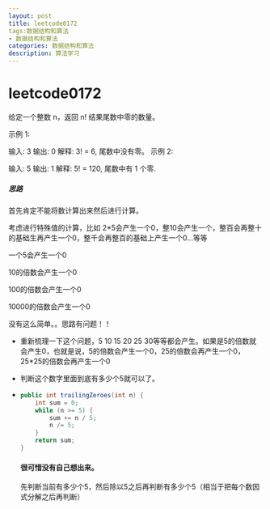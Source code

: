 ```yaml
---
layout: post
title: leetcode0172
tags:数据结构和算法
- 数据结构和算法
categories: 数据结构和算法
description: 算法学习
---
```

# leetcode0172

给定一个整数 n，返回 n! 结果尾数中零的数量。

示例 1:

输入: 3
输出: 0
解释: 3! = 6, 尾数中没有零。
示例 2:

输入: 5
输出: 1
解释: 5! = 120, 尾数中有 1 个零.

##### 思路

首先肯定不能将数计算出来然后进行计算。

考虑进行特殊值的计算，比如 2*5会产生一个0，整10会产生一个，整百会再整十的基础生再产生一个0，整千会再整百的基础上产生一个0...等等

一个5会产生一个0

10的倍数会产生一个0

100的倍数会产生一个0

10000的倍数会产生一个0

没有这么简单。。思路有问题！！



- 重新梳理一下这个问题，5 10 15 20 25 30等等都会产生。如果是5的倍数就会产生0，也就是说，5的倍数会产生一个0，25的倍数会再产生一个0，25*25的倍数会再产生一个0

- 判断这个数字里面到底有多少个5就可以了。

- ```java
  public int trailingZeroes(int n) {
      int sum = 0;
      while (n >= 5) {
          sum += n / 5;
          n /= 5;
      }
      return sum;
  }
  ```

  #### 很可惜没有自己想出来。

  先判断当前有多少个5，然后除以5之后再判断有多少个5（相当于把每个数因式分解之后再判断）